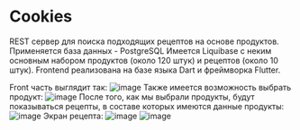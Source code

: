 # Cookies
REST сервер для поиска подходящих рецептов на основе продуктов.
Применяется база данных - PostgreSQL
Имеется Liquibase с неким основным набором продуктов (около 120 штук) и рецептов (около 10 штук).
Frontend реализована на базе языка Dart и фреймворка Flutter.

Front часть выглядит так:
![image](https://user-images.githubusercontent.com/71886485/170984738-f56ae84a-9bee-4104-850e-2a436631b8aa.png)
Также имеется возможность выбрать продукт:
![image](https://user-images.githubusercontent.com/71886485/170984976-fb6528bf-4ded-4d16-9857-f3d8eb32a9c4.png)
После того, как мы выбрали продукты, будут показываться рецепты, в составе которых имеются данные продукты:
![image](https://user-images.githubusercontent.com/71886485/170986013-ef5f8316-a0e8-4467-81a5-237d7cbadb20.png)
Экран рецепта:
![image](https://user-images.githubusercontent.com/71886485/170986243-872529c2-ab02-4a85-888a-2a63db7a444c.png)
![image](https://user-images.githubusercontent.com/71886485/170986282-7bbf7d51-2d15-48d0-9f2e-bff9a38ba5cf.png)
